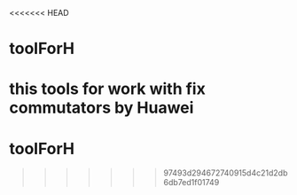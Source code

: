 <<<<<<< HEAD
# toolForH
this tools for work with fix commutators by Huawei
=======
# toolForH
>>>>>>> 97493d294672740915d4c21d2db6db7ed1f01749
